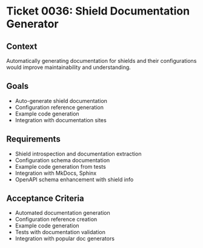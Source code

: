 # Ticket 0036: Shield Documentation Generator

## Context
Automatically generating documentation for shields and their configurations would improve maintainability and understanding.

## Goals
- Auto-generate shield documentation
- Configuration reference generation
- Example code generation
- Integration with documentation sites

## Requirements
- Shield introspection and documentation extraction
- Configuration schema documentation
- Example code generation from tests
- Integration with MkDocs, Sphinx
- OpenAPI schema enhancement with shield info

## Acceptance Criteria
- Automated documentation generation
- Configuration reference creation
- Example code generation
- Tests with documentation validation
- Integration with popular doc generators